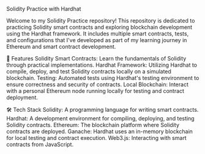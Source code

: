 Solidity Practice with Hardhat

Welcome to my Solidity Practice repository! This repository is dedicated to practicing Solidity smart contracts and exploring blockchain development using the Hardhat framework. It includes multiple smart contracts, tests, and configurations that I've developed as part of my learning journey in Ethereum and smart contract development.

🚀 Features
Solidity Smart Contracts: Learn the fundamentals of Solidity through practical implementations.
Hardhat Framework: Utilizing Hardhat to compile, deploy, and test Solidity contracts locally on a simulated blockchain.
Testing: Automated tests using Hardhat's testing environment to ensure correctness and security of contracts.
Local Blockchain: Interact with a personal Ethereum node running locally for testing and contract deployment.

🛠️ Tech Stack
Solidity: A programming language for writing smart contracts.
Hardhat: A development environment for compiling, deploying, and testing Solidity contracts.
Ethereum: The blockchain platform where Solidity contracts are deployed.
Ganache: Hardhat uses an in-memory blockchain for local testing and contract execution.
Web3.js: Interacting with smart contracts from JavaScript.
